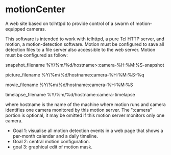 # motionCenter
A web site based on tclhttpd to provide control of a swarm of motion-equipped cameras.

This software is intended to work with tclhttpd, a pure Tcl HTTP server, and motion, a motion-detection software. Motion must be configured to save all detection files to a file server also accessible to the web server. Motion must be configured as follow:

snapshot_filename %Y/%m/%d/hostname>:camera-%H:%M:%S-snapshot

picture_filename %Y/%m/%d/hostname:camera-%H:%M:%S-%q

movie_filename %Y/%m/%d/hostname:camera-%H:%M:%S

timelapse_filename %Y/%m/%d/hostname:camera-timelapse

where hostname is the name of the machine where motion runs and camera identifies one camera monitored by this motion server. The ":camera" portion is optional, it may be omitted if this motion server monitors only one camera.

- Goal 1: visualise all motion detection events in a web page that shows a per-month calendar and a daily timeline.
- Goal 2: central motion configuration.
- goal 3: graphical edit of motion mask.
